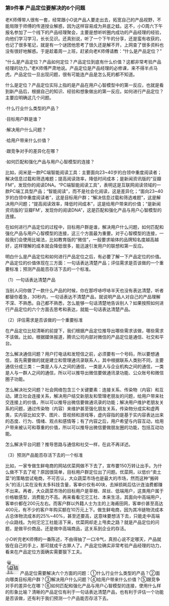 ### 第9件事 产品定位要解决的6个问题

老K师傅带人很有一套，经常跟小O说产品人要走出去，拓宽自己的产品视野，不能局限于师傅的传道授业解惑，因为这样容易成为井底之蛙。这不，小O周六下午报名参加了一个线下的产品经理聚会，主要是想听听圈内成功的产品经理的经验，向他们学习学习，长长见识。还真别说，听了一个下午的分享，还是蛮有收获的，也记了很多笔记，就是有一个谜团他思考了很久还是解不开，上网查了很多资料也没有很好地解惑。于是趁着周一上班，赶紧向老K师傅请教：“什么是产品定位？”

“什么是产品定位？产品如何定位？产品定位到底有什么价值？这都非常考验产品经理的功力。”老K师傅严肃地说。产品定位是产品经理的必修课，来不得半点马虎。产品定位一旦出现问题，很有可能连产品是怎么死的都不知道。

什么是定位？产品定位实际上指的是产品在用户心智模型中的第一反应，也就是看到新产品后，根据自己的知识、经验和想象做出的第一反应。如何进行产品定位？主要应明确这几个问题。

·什么行业什么类型的产品？

·目标用户群是谁？

·解决用户什么问题？

·给用户带来什么价值？

·跟竞争对手的差异化在哪？

·如何匹配和强化产品与用户心智模型的连接？

比如，阅米是一款PC端智能阅读工具：主要面向23~40岁的白领中重度阅读者；解决信息过载和筛选难题；提高阅读效率，降低时间成本；是新闻资讯版的“豆瓣FM”，发现你的阅读DNA。“PC端智能阅读工具”，表明这是互联网阅读领域的一款PC端工具型产品；“智能阅读”，而不是社会化阅读，这是差异化；“面向23~40岁的白领中重度阅读者”，这是目标用户群；“解决信息过载和筛选难题”，这是解决用户问题；“提高阅读效率，降低时间成本”，这是给用户带来的价值；“是新闻资讯版的‘豆瓣FM’，发现你的阅读DNA”，这是匹配和强化产品与用户心智模型的连接。

在如何进行产品定位的过程中，目标用户群是谁，解决用户什么问题，如何匹配和强化产品与用户心智模型的连接，这三个方面最为重要。对于心智模型的连接，一般我们会使用比喻法，比如教育版的“微信”，一般要求喻体的品牌知名度越高越好，这样理解的成本就会降低很多，能迅速引发用户的联想和第一反应。

明白什么是产品定位和如何进行产品定位之后，有必要了解一下产品定位的价值。产品定位的价值体现在三方面：一句话表达清楚产品；评估需求是否该做的一个重要标准；预测产品能否存活下去的一个标准。

（1）一句话表达清楚产品

当别人问你做了一款什么产品的时候，你在那哼哧哼哧半天也没有表达清楚，听者都替你着急，30秒内，一句话表达不清楚产品，就说明产品人对自己的产品理解不深、不熟悉。自己都不熟悉，怎么能够一句话清楚地告诉别人？如果按照如何进行产品定位的六个方面去思考和表达，就能一句话表达清楚产品。

（2）评估需求是否该做的一个重要标准

在产品定位比较清晰的前提下，我们根据产品定位推导出哪些需求该做，哪些需求不该做。比如，根据媒体报道，腾讯公司内部对微信的产品定位是通信、社交和平台。

怎么解决通信问题？用户打电话和发短信之前，必须要有一个号码，所以要想通信，首先需要做的就是建立和管理通讯录联系人，其中根据联系人类别不同，主要通信分成三类：一类是人与人之间的通信，一类是人与企业机构之间的通信，一类是人与一群人之间的通信，所以可以推导出微信要做通讯录功能、公众账号和微信圈子功能。

怎么解决社交问题？社会网络包含三个关键要素：连接关系、传染物（内容）和互动。建立社会连接关系，解决用户结交新朋友和管理老朋友的问题，给用户带来社交连接上的价值，所以可以推导出微信要做通讯录的功能；解决用户维护老朋友关系的问题，通过传染物（内容）来维护甚至强化朋友关系，传染物分成实和虚两类，实内容比如文字、图片、音视频和游戏等，虚内容指的是基于实内容表达出来的态度、行为、情绪、观点和感情等；有了内容之后，用户希望与内容互动，给用户带来被认可和尊重的价值，所以可以推导出微信要做朋友圈的功能，包括互动功能。

怎么解决平台问题？推导思路与通信和社交一样，在此不再详述。

（3）预测产品能否存活下去的一个标准

比如，一家专做生鲜电商的网站优菜网做不下去了，宣布要150万转让出手。为什么做不下去了呢？原因很简单，目标用户群定位出了问题。优菜网，以低价“卖土菜”的策略尝试电商，不可否认，大众蔬菜市场也是最大的市场，然而这种“搬砖头”的活儿实在没有太多科技含量，客单价仅有40块，去掉损耗后估计连油费都赚不出来。再者，大众蔬菜市场的目标用户是草根、屌丝、低端用户，这类用户属于价格敏感型，消费能力不高。再来看看沱沱工社、本来生活，其面向中高端用户，客单价都在200元左右。而客户群以外籍人士为主的上海甫田网，客单价甚至高达400元，有不少的客户年购买额在10万元上下。做生鲜电商，因为其冷链物流成本占总体物流成本的25%~40%，甚至还要高，这意味要想活下去，只能走中高端小众路线。为何沱沱工社能活下来，优菜网却走上甩卖之路？就是产品定位的问题，是做平价商品，还是做中高端商品，这关系到企业的存活。

小O听完老K师傅的一番陈述，不由得抽了一口冷气，真担心说不定哪天，产品就毁在自己的手上，那可就成千古罪人了。产品定位确实非常考验产品经理的功力，看来在产品定位方面确实需要狠下工夫。

![](images/image01561.jpeg)产品定位需要解决六个方面的问题：①什么行业什么类型的产品？②面向哪类目标用户群？③解决用户什么问题？④给用户带来什么价值？⑤跟竞争对手的差异化在哪？⑥如何匹配和强化产品与用户心智模型的连接，使用什么样的形象比喻？清晰的产品定位有利于一句话表达清楚产品，也有利于评估一个功能是否该做，还有利于我们预测一个产品能否存活下去。
